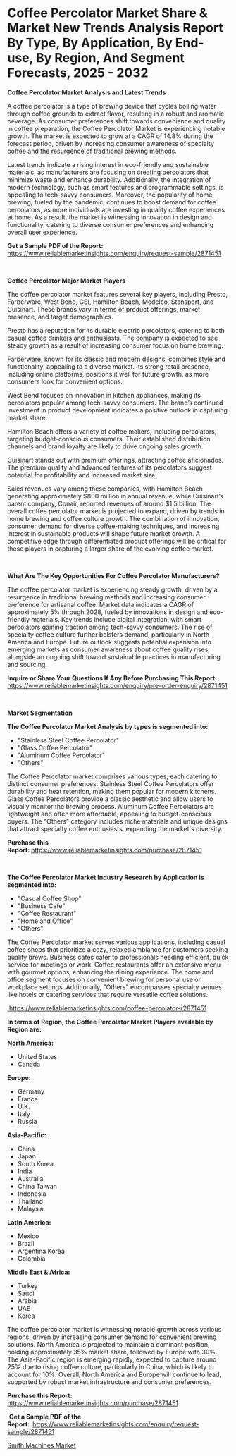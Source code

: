 <p><h1>Coffee Percolator Market Share & Market New Trends Analysis Report By Type, By Application, By End-use, By Region, And Segment Forecasts, 2025 - 2032</h1></p><p><strong>Coffee Percolator Market Analysis and Latest Trends</strong></p>
<p><p>A coffee percolator is a type of brewing device that cycles boiling water through coffee grounds to extract flavor, resulting in a robust and aromatic beverage. As consumer preferences shift towards convenience and quality in coffee preparation, the Coffee Percolator Market is experiencing notable growth. The market is expected to grow at a CAGR of 14.8% during the forecast period, driven by increasing consumer awareness of specialty coffee and the resurgence of traditional brewing methods.</p><p>Latest trends indicate a rising interest in eco-friendly and sustainable materials, as manufacturers are focusing on creating percolators that minimize waste and enhance durability. Additionally, the integration of modern technology, such as smart features and programmable settings, is appealing to tech-savvy consumers. Moreover, the popularity of home brewing, fueled by the pandemic, continues to boost demand for coffee percolators, as more individuals are investing in quality coffee experiences at home. As a result, the market is witnessing innovation in design and functionality, catering to diverse consumer preferences and enhancing overall user experience.</p></p>
<p><strong>Get a Sample PDF of the Report:&nbsp;</strong> <a href="https://www.reliablemarketinsights.com/enquiry/request-sample/2871451?utm_campaign=2563&utm_medium=2&utm_source=Github&utm_content=ia&utm_term=12032025&utm_id=coffee-percolator">https://www.reliablemarketinsights.com/enquiry/request-sample/2871451</a></p>
<p>&nbsp;</p>
<p><strong>Coffee Percolator Major Market Players</strong></p>
<p><p>The coffee percolator market features several key players, including Presto, Farberware, West Bend, GSI, Hamilton Beach, Medelco, Stansport, and Cuisinart. These brands vary in terms of product offerings, market presence, and target demographics.</p><p>Presto has a reputation for its durable electric percolators, catering to both casual coffee drinkers and enthusiasts. The company is expected to see steady growth as a result of increasing consumer focus on home brewing.</p><p>Farberware, known for its classic and modern designs, combines style and functionality, appealing to a diverse market. Its strong retail presence, including online platforms, positions it well for future growth, as more consumers look for convenient options.</p><p>West Bend focuses on innovation in kitchen appliances, making its percolators popular among tech-savvy consumers. The brand’s continued investment in product development indicates a positive outlook in capturing market share.</p><p>Hamilton Beach offers a variety of coffee makers, including percolators, targeting budget-conscious consumers. Their established distribution channels and brand loyalty are likely to drive ongoing sales growth.</p><p>Cuisinart stands out with premium offerings, attracting coffee aficionados. The premium quality and advanced features of its percolators suggest potential for profitability and increased market size.</p><p>Sales revenues vary among these companies, with Hamilton Beach generating approximately $800 million in annual revenue, while Cuisinart’s parent company, Conair, reported revenues of around $1.5 billion. The overall coffee percolator market is projected to expand, driven by trends in home brewing and coffee culture growth. The combination of innovation, consumer demand for diverse coffee-making techniques, and increasing interest in sustainable products will shape future market growth. A competitive edge through differentiated product offerings will be critical for these players in capturing a larger share of the evolving coffee market.</p></p>
<p>&nbsp;</p>
<p><strong>What Are The Key Opportunities For Coffee Percolator Manufacturers?</strong></p>
<p><p>The coffee percolator market is experiencing steady growth, driven by a resurgence in traditional brewing methods and increasing consumer preference for artisanal coffee. Market data indicates a CAGR of approximately 5% through 2028, fueled by innovations in design and eco-friendly materials. Key trends include digital integration, with smart percolators gaining traction among tech-savvy consumers. The rise of specialty coffee culture further bolsters demand, particularly in North America and Europe. Future outlook suggests potential expansion into emerging markets as consumer awareness about coffee quality rises, alongside an ongoing shift toward sustainable practices in manufacturing and sourcing.</p></p>
<p><strong>Inquire or Share Your Questions If Any Before Purchasing This Report:</strong> <a href="https://www.reliablemarketinsights.com/enquiry/pre-order-enquiry/2871451?utm_campaign=2563&utm_medium=2&utm_source=Github&utm_content=ia&utm_term=12032025&utm_id=coffee-percolator">https://www.reliablemarketinsights.com/enquiry/pre-order-enquiry/2871451</a></p>
<p>&nbsp;</p>
<p><strong>Market Segmentation</strong></p>
<p><strong>The Coffee Percolator Market Analysis by types is segmented into:</strong></p>
<p><ul><li>"Stainless Steel Coffee Percolator"</li><li>"Glass Coffee Percolator"</li><li>"Aluminum Coffee Percolator"</li><li>"Others"</li></ul></p>
<p><p>The Coffee Percolator market comprises various types, each catering to distinct consumer preferences. Stainless Steel Coffee Percolators offer durability and heat retention, making them popular for modern kitchens. Glass Coffee Percolators provide a classic aesthetic and allow users to visually monitor the brewing process. Aluminum Coffee Percolators are lightweight and often more affordable, appealing to budget-conscious buyers. The "Others" category includes niche materials and unique designs that attract specialty coffee enthusiasts, expanding the market's diversity.</p></p>
<p><strong>Purchase this Report:&nbsp;</strong><a href="https://www.reliablemarketinsights.com/purchase/2871451?utm_campaign=2563&utm_medium=2&utm_source=Github&utm_content=ia&utm_term=12032025&utm_id=coffee-percolator">https://www.reliablemarketinsights.com/purchase/2871451</a></p>
<p>&nbsp;</p>
<p><strong>The Coffee Percolator Market Industry Research by Application is segmented into:</strong></p>
<p><ul><li>"Casual Coffee Shop"</li><li>"Business Cafe"</li><li>"Coffee Restaurant"</li><li>"Home and Office"</li><li>"Others"</li></ul></p>
<p><p>The Coffee Percolator market serves various applications, including casual coffee shops that prioritize a cozy, relaxed ambiance for customers seeking quality brews. Business cafes cater to professionals needing efficient, quick service for meetings or work. Coffee restaurants offer an extensive menu with gourmet options, enhancing the dining experience. The home and office segment focuses on convenient brewing for personal use or workplace settings. Additionally, "Others" encompasses specialty venues like hotels or catering services that require versatile coffee solutions.</p></p>
<p><a href="https://www.reliablemarketinsights.com/coffee-percolator-r2871451?utm_campaign=2563&utm_medium=2&utm_source=Github&utm_content=ia&utm_term=12032025&utm_id=coffee-percolator">&nbsp;https://www.reliablemarketinsights.com/coffee-percolator-r2871451</a></p>
<p><strong>In terms of Region, the Coffee Percolator Market Players available by Region are:</strong></p>
<p>
    <p> <strong> North America: </strong>
        <ul>
            <li>United States</li>
            <li>Canada</li>
        </ul>
        </p> 
    <p> <strong> Europe: </strong>
        <ul>
            <li>Germany</li>
            <li>France</li>
            <li>U.K.</li>
            <li>Italy</li>
            <li>Russia</li>
        </ul>
        </p> 
    <p> <strong> Asia-Pacific: </strong>
        <ul>
            <li>China</li>
            <li>Japan</li>
            <li>South Korea</li>
            <li>India</li>
            <li>Australia</li>
            <li>China Taiwan</li>
            <li>Indonesia</li>
            <li>Thailand</li>
            <li>Malaysia</li>
        </ul>
        </p> 
    <p> <strong> Latin America: </strong>
        <ul>
            <li>Mexico</li>
            <li>Brazil</li>
            <li>Argentina Korea</li>
            <li>Colombia</li>
        </ul>
        </p> 
    <p> <strong> Middle East & Africa: </strong>
        <ul>
            <li>Turkey</li>
            <li>Saudi</li>
            <li>Arabia</li>
            <li>UAE</li>
            <li>Korea</li>
        </ul>
    </p>
    </p>
<p><p>The coffee percolator market is witnessing notable growth across various regions, driven by increasing consumer demand for convenient brewing solutions. North America is projected to maintain a dominant position, holding approximately 35% market share, followed by Europe with 30%. The Asia-Pacific region is emerging rapidly, expected to capture around 25% due to rising coffee culture, particularly in China, which is likely to account for 10%. Overall, North America and Europe will continue to lead, supported by robust market infrastructure and consumer preferences.</p></p>
<p><strong>Purchase this Report: </strong><a href="https://www.reliablemarketinsights.com/purchase/2871451?utm_campaign=2563&utm_medium=2&utm_source=Github&utm_content=ia&utm_term=12032025&utm_id=coffee-percolator">https://www.reliablemarketinsights.com/purchase/2871451</a></p>
<p>&nbsp;<strong>Get a Sample PDF of the Report:&nbsp;&nbsp;</strong><a href="https://www.reliablemarketinsights.com/enquiry/request-sample/2871451?utm_campaign=2563&utm_medium=2&utm_source=Github&utm_content=ia&utm_term=12032025&utm_id=coffee-percolator">https://www.reliablemarketinsights.com/enquiry/request-sample/2871451</a></p>
<p><strong></strong></p>
<p><p><a href="https://github.com/lisaeichler20775/Market-Research-Report-List-1/blob/main/smith-machines-market.md?utm_campaign=2563&utm_medium=2&utm_source=Github&utm_content=ia&utm_term=12032025&utm_id=coffee-percolator">Smith Machines Market</a></p></p>